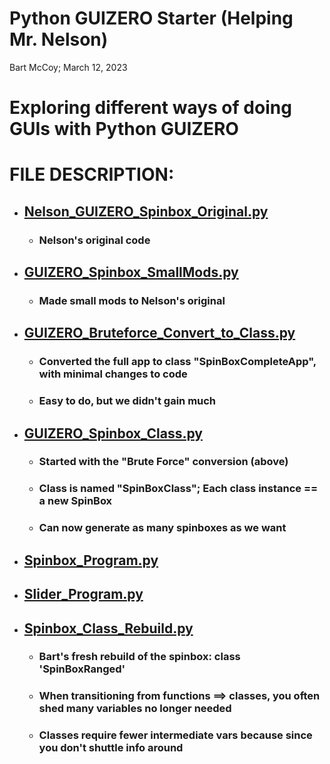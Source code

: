 # Python GUIZERO Starter (Helping Mr. Nelson)
Bart McCoy;  March 12, 2023

# Exploring different ways of doing GUIs with Python GUIZERO

# FILE DESCRIPTION:
  - ## [Nelson_GUIZERO_Spinbox_Original.py](https://github.com/BartOMan/guizero_starter/blob/main/src/Nelson_GUIZERO_Spinbox_Original.py)
    - ### Nelson's original code 
  - ## [GUIZERO_Spinbox_SmallMods.py](https://github.com/BartOMan/guizero_starter/blob/main/src/GUIZERO_Spinbox_SmallMods.py)
    - ### Made small mods to Nelson's original
  - ## [GUIZERO_Bruteforce_Convert_to_Class.py](https://github.com/BartOMan/guizero_starter/blob/main/src/GUIZERO_Bruteforce_Convert_to_Class.py)
    - ### Converted the full app to class "SpinBoxCompleteApp", with minimal changes to code
    - ### Easy to do, but we didn't gain much 
  - ## [GUIZERO_Spinbox_Class.py](https://github.com/BartOMan/guizero_starter/blob/main/src/GUIZERO_Spinbox_Class.py)  
    - ### Started with the "Brute Force" conversion (above)
    - ### Class is named "SpinBoxClass";   Each class instance == a new SpinBox 
    - ### Can now generate as many spinboxes as we want
  - ## [Spinbox_Program.py](https://github.com/BartOMan/guizero_starter/blob/main/src/Spinbox_Program.py)  
  - ## [Slider_Program.py](https://github.com/BartOMan/guizero_starter/blob/main/src/Slider_Program.py)  
  - ## [Spinbox_Class_Rebuild.py](https://github.com/BartOMan/guizero_starter/blob/main/src/Spinbox_Class_Rebuild.py)  
    - ### Bart's fresh rebuild of the spinbox:   class 'SpinBoxRanged'
    - ### When transitioning from functions ==> classes, you often shed many variables no longer needed
    - ### Classes require fewer intermediate vars because since you don't shuttle info around
   
 


